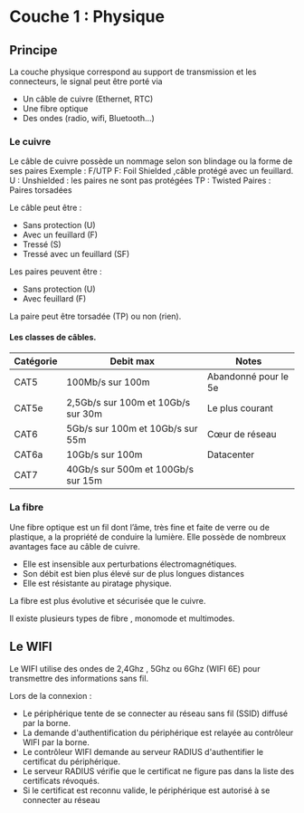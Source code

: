 # Couche 1 : Physique
## Principe

La couche physique correspond au support de transmission et les connecteurs, le signal peut être porté via
- Un câble de cuivre (Ethernet, RTC)
- Une fibre optique
- Des ondes (radio, wifi, Bluetooth...)

### Le cuivre 
Le câble de cuivre possède un nommage selon son blindage ou la forme de ses paires 
Exemple : F/UTP
F: Foil Shielded ,câble protégé avec un feuillard.
U : Unshielded : les paires ne sont pas protégées
TP : Twisted Paires : Paires torsadées

Le câble peut être : 
  - Sans protection (U)
  - Avec un feuillard (F)
  - Tressé (S)
  - Tressé avec un feuillard (SF)

Les paires peuvent être : 
  - Sans protection (U)
  - Avec feuillard (F)

La paire peut être torsadée (TP) ou non (rien).
#### Les classes de câbles.

| Catégorie | Debit max                          | Notes                |
|-----------|------------------------------------|----------------------|
| CAT5      | 100Mb/s sur 100m                   | Abandonné pour le 5e |
| CAT5e     | 2,5Gb/s sur 100m et 10Gb/s sur 30m | Le plus courant      |
| CAT6      | 5Gb/s sur 100m et 10Gb/s sur 55m   | Cœur de réseau       |
| CAT6a     | 10Gb/s sur 100m                    | Datacenter           |
| CAT7      | 40Gb/s sur 500m et 100Gb/s sur 15m |                      |

### La fibre
Une fibre optique est un fil dont l’âme, très fine et faite de verre ou de plastique, a la propriété de conduire la lumière.
Elle possède de nombreux avantages face au câble de cuivre.
  - Elle est insensible aux perturbations électromagnétiques.
  - Son débit est bien plus élevé sur de plus longues distances
  - Elle est résistante au piratage physique.

La fibre est plus évolutive et sécurisée que le cuivre.

Il existe plusieurs types de fibre , monomode et multimodes.

## Le WIFI
Le WIFI utilise des ondes de 2,4Ghz , 5Ghz ou 6Ghz (WIFI 6E) pour transmettre des informations sans fil.

Lors de la connexion : 
- Le périphérique tente de se connecter au réseau sans fil (SSID) diffusé par la borne.
- La demande d'authentification du périphérique est relayée au contrôleur WIFI par la borne.
- Le contrôleur WIFI demande au serveur RADIUS d'authentifier le certificat du périphérique.
- Le serveur RADIUS vérifie que le certificat ne figure pas dans la liste des certificats révoqués.
- Si le certificat est reconnu valide, le périphérique est autorisé à se connecter au réseau
